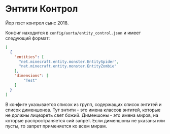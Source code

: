 # Энтити Контрол

Йор пэст контрол сынс 2018.

Конфиг находится в `config/aorta/entity_control.json` и имеет следующий формат:
```json
[
  {
    "entities": [
      "net.minecraft.entity.monster.EntitySpider",
      "net.minecraft.entity.monster.EntityZombie"
    ],
    "dimensions": [
    	"Test"
    ]
  }
]
```

В конфиге указывается список из групп, содержащих список энтитей и список дименшонов.
Тут энтити - это имена классов энтитей, которые не должны лицезреть свет божий.
Дименшоны - это имена миров, на которые распространяется сий запрет. Если дименшоны не указаны или пусты, то запрет применяется ко всем мирам.
